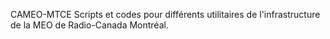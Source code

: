 CAMEO-MTCE
Scripts et codes pour différents utilitaires de l'infrastructure de la MEO de Radio-Canada Montréal.
